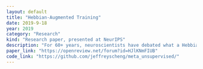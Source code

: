 ```yaml
---
layout: default
title: "Hebbian-Augmented Training"
date: 2019-9-18
year: 2019
category: "Research"
kind: "Research paper, presented at NeurIPS"
description: "For 60+ years, neuroscientists have debated what a Hebbian update rule might look like.  The HAT algorithm directly meta-learns the optimal local, unsupervised update rule.  We demonstrate that HAT outperforms standard gradient descent methods, and we investigate the functional form of the meta-learned update rule."
paper_link: "https://openreview.net/forum?id=HJlKNmFIUB"
code_link: "https://github.com/jeffreyscheng/meta_unsupervised/"
---
```

